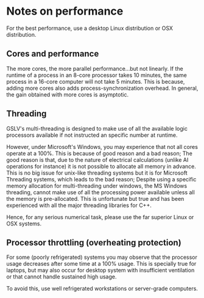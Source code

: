 # Notes on performance

For the best performance, use a desktop Linux distribution or OSX distribution.

## Cores and performance

The more cores, the more parallel performance...but not linearly.
If the runtime of a process in an 8-core processor takes 10 minutes, the same
process in a 16-core computer will not take 5 minutes. This is because, adding more cores
also adds process-synchronization overhead. 
In general, the gain obtained with more cores is asymptotic.

## Threading

GSLV's multi-threading is designed to make use of all the available logic
processors available if not instructed an specific number at runtime. 

However, under Microsoft's Windows, you may experience that not all cores operate at a 100%.
This is because of good reason and a bad reason; The good reason is that, due to the nature of electrical calculations 
(unlike AI operations for instance) it is not possible to allocate all memory in advance. 
This is no big issue for unix-like threading systems but it is for Microsoft Threading systems, which leads to the bad reason;
Despite using a specific memory allocation for multi-threading under windows, 
the MS Windows threading, cannot make use of all the processing power available unless all the memory is pre-allocated. 
This is unfortunate but true and has been experienced with all the major threading libraries for C++.

Hence, for any serious numerical task, please use the far superior Linux or OSX systems.


## Processor throttling (overheating protection)

For some (poorly refrigerated) systems you may observe that the processor usage decreases
after some time at a 100% usage. This is specially true for laptops, but may also occur for
desktop system with insufficient ventilation or that cannot handle sustained high usage.

To avoid this, use well refrigerated workstations or server-grade computers.